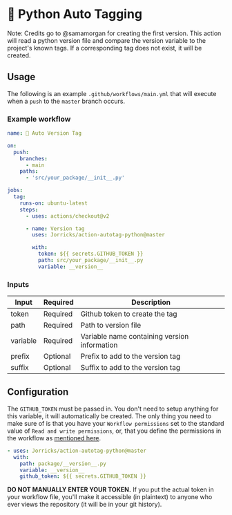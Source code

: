# 🐍 Python Auto Tagging

Note: Credits go to @samamorgan for creating the first version.
This action will read a python version file and compare the version variable to the project's known tags. If a corresponding tag does not exist, it will be created.

## Usage

The following is an example `.github/workflows/main.yml` that will execute when a `push` to the `master` branch occurs.

### Example workflow

```yaml
name: 🐍 Auto Version Tag

on:
  push:
    branches:
      - main
    paths:
      - 'src/your_package/__init__.py'

jobs:
  tag:
    runs-on: ubuntu-latest
    steps:
      - uses: actions/checkout@v2

      - name: Version tag
        uses: Jorricks/action-autotag-python@master

        with:
          token: ${{ secrets.GITHUB_TOKEN }}
          path: src/your_package/__init__.py
          variable: __version__
```

### Inputs

| Input    | Required | Description                                  |
| -------- | -------- | -------------------------------------------- |
| token    | Required | Github token to create the tag               |
| path     | Required | Path to version file                         |
| variable | Required | Variable name containing version information |
| prefix   | Optional | Prefix to add to the version tag             |
| suffix   | Optional | Suffix to add to the version tag             |

## Configuration

The `GITHUB_TOKEN` must be passed in. You don't need to setup anything for this variable, it will automatically be created. The only thing you need to make sure of is that you have your `Workflow permissions` set to the standard value of `Read and write permissions`, or, that you define the permissions in the workflow as [mentioned here](https://docs.github.com/en/actions/using-jobs/assigning-permissions-to-jobs).

```yaml
- uses: Jorricks/action-autotag-python@master
  with:
    path: package/__version__.py
    variable: __version__
    github_token: ${{ secrets.GITHUB_TOKEN }}
```

**DO NOT MANUALLY ENTER YOUR TOKEN.** If you put the actual token in your workflow file, you'll make it accessible (in plaintext) to anyone who ever views the repository (it will be in your git history).
